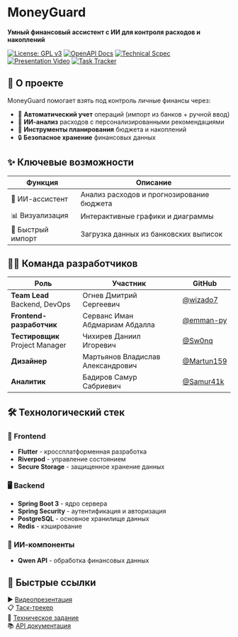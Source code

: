 # MoneyGuard

**Умный финансовый ассистент с ИИ для контроля расходов и накоплений**  

[![License: GPL v3](https://img.shields.io/badge/License-GPLv3-blue.svg)](https://www.gnu.org/licenses/gpl-3.0) 
[![OpenAPI Docs](https://img.shields.io/badge/API_Docs-ReDoc-blue)](https://redocly.github.io/redoc/?url=https://raw.githubusercontent.com/wizado7/MoneyGuard/main/Documentation/api/openapi.yaml)
[![Technical Scpec](https://img.shields.io/badge/Technical_Specifications-PDF-blue)](https://github.com/wizado7/MoneyGuard/blob/main/Documentation/tz/TZ.pdf)
[![Presentation Video](https://img.shields.io/badge/YouTube-Video_Presentation-red?logo=youtube)](https://youtu.be/J_SbZfkjXYc)
[![Task Tracker](https://img.shields.io/badge/Weeek-Task_Tracker-blue?logo=trello)](https://app.weeek.net/ws/765643/shared/board/pCvCZlCfqLW0pM9d78EEVriCExHBJETf)

## 📌 О проекте

MoneyGuard помогает взять под контроль личные финансы через:
- 📝 **Автоматический учет** операций (импорт из банков + ручной ввод)
- 🧠 **ИИ-анализ** расходов с персонализированными рекомендациями
- 🎯 **Инструменты планирования** бюджета и накоплений
- 🔒 **Безопасное хранение** финансовых данных

## ✨ Ключевые возможности
| Функция | Описание |
|---------|----------|
| 🤖 ИИ-ассистент | Анализ расходов и прогнозирование бюджета |
| 📊 Визуализация | Интерактивные графики и диаграммы |
| 🚀 Быстрый импорт | Загрузка данных из банковских выписок |

## 👨‍💻 Команда разработчиков

| Роль | Участник | GitHub |
|------|----------|--------|
| **Team Lead**<br>Backend, DevOps | Огнев Дмитрий Сергеевич | [@wizado7](https://github.com/wizado7) |
| **Frontend-разработчик** | Серванс Иман Абдмариам Абдалла | [@emman-py](https://github.com/emman-py) |
| **Тестировщик**<br>Project Manager | Чихирев Даниил Игоревич | [@Sw0nq](https://github.com/Sw0nq) |
| **Дизайнер** | Мартьянов Владислав Александрович | [@Martun159](https://github.com/Martun159) |
| **Аналитик** | Бадиров Самур Сабриевич | [@Samur41k](https://github.com/Samur41k) |

## 🛠 Технологический стек

### 📱 Frontend
- **Flutter** - кроссплатформенная разработка
- **Riverpod** - управление состоянием
- **Secure Storage** - защищенное хранение данных

### 🖥 Backend
- **Spring Boot 3** - ядро сервера
- **Spring Security** - аутентификация и авторизация
- **PostgreSQL** - основное хранилище данных
- **Redis** - кэширование

### 🤖 ИИ-компоненты
- **Qwen API** - обработка финансовых данных

## 🔗 Быстрые ссылки
▶️ [Видеопрезентация](https://youtu.be/J_SbZfkjXYc)  
📋 [Таск-трекер](https://app.weeek.net/ws/765643/shared/board/pCvCZlCfqLW0pM9d78EEVriCExHBJETf)  
📄 [Техническое задание](https://github.com/wizado7/MoneyGuard/blob/main/Documentation/tz/TZ.pdf)  
📚 [API документация](https://redocly.github.io/redoc/?url=https://raw.githubusercontent.com/wizado7/MoneyGuard/main/Documentation/api/openapi.yaml)
